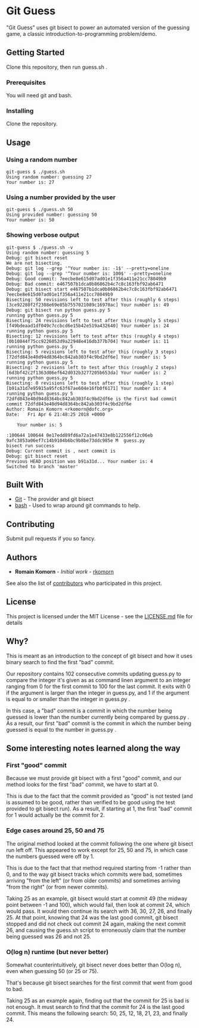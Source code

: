 # Git Guess

"Git Guess" uses git bisect to power an automated version of the guessing game, a classic introduction-to-programming problem/demo.

## Getting Started

Clone this repository, then run guess.sh .

### Prerequisites

You will need git and bash.

### Installing

Clone the repository.

## Usage

### Using a random number
```
git-guess $ ./guess.sh 
Using random number: guessing 27
Your number is: 27
```
### Using a number provided by the user
```
git-guess $ ./guess.sh 50
Using provided number: guessing 50
Your number is: 50
```

### Showing verbose output
```
git-guess $ ./guess.sh -v
Using random number: guessing 5
Debug: git bisect reset
We are not bisecting.
Debug: git log --grep '^Your number is: -1$' --pretty=oneline
Debug: git log --grep '^Your number is: 100$' --pretty=oneline
Debug: Good commit: 7eecbe8e615d07ad01e1f356a411e21cc78049b9
Debug: Bad commit: e467507b1dca0b86862b4c7c8c163fbf92ab6471
Debug: git bisect start e467507b1dca0b86862b4c7c8c163fbf92ab6471 7eecbe8e615d07ad01e1f356a411e21cc78049b9
Bisecting: 50 revisions left to test after this (roughly 6 steps)
[3ce92280f2f2308e69e85b7557021089c16970ac] Your number is: 49
Debug: git bisect run python guess.py 5
running python guess.py 5
Bisecting: 24 revisions left to test after this (roughly 5 steps)
[f49bdeaad1df049c7ccbcd6e15b42e519a432640] Your number is: 24
running python guess.py 5
Bisecting: 12 revisions left to test after this (roughly 4 steps)
[0b10844f75cc9226052d9a22948e416db377b704] Your number is: 11
running python guess.py 5
Bisecting: 5 revisions left to test after this (roughly 3 steps)
[72dfd843e40d94d8364bc842ab303f4c9bd2df6e] Your number is: 5
running python guess.py 5
Bisecting: 2 revisions left to test after this (roughly 2 steps)
[6d3bf42c2f1363d06ef642d032b3277205b653da] Your number is: 2
running python guess.py 5
Bisecting: 0 revisions left to test after this (roughly 1 step)
[b91a31d7e95915a95fc63f67ae604e16fb0f6171] Your number is: 4
running python guess.py 5
72dfd843e40d94d8364bc842ab303f4c9bd2df6e is the first bad commit
commit 72dfd843e40d94d8364bc842ab303f4c9bd2df6e
Author: Romain Komorn <rkomorn@dofc.org>
Date:   Fri Apr 6 21:48:25 2018 +0000

    Your number is: 5

:100644 100644 0e17edd89fd6a72a1e47433e8b122556f12c06eb 9afc3853a06ef7c14b9104b6bc9b8be73ddc985e M	guess.py
bisect run success
Debug: Current commit is , next commit is
Debug: git bisect reset
Previous HEAD position was b91a31d... Your number is: 4
Switched to branch 'master'
```

## Built With

* [Git](http://git-scm.com/) - The provider and git bisect
* [bash](https://www.gnu.org/software/bash/) - Used to wrap around git commands to help.

## Contributing

Submit pull requests if you so fancy.

## Authors

* **Romain Komorn** - *Initial work* - [rkomorn](https://github.com/rkomorn)

See also the list of [contributors](https://github.com/rkomorn/git-guess/contributors) who participated in this project.

## License

This project is licensed under the MIT License - see the [LICENSE.md](LICENSE.md) file for details

## Why?

This is meant as an introduction to the concept of git bisect and how it uses binary search to find the first "bad" commit.

Our repository contains 102 consecutive commits updating guess.py to compare the integer it's given as as command linen argument to an integer ranging from 0 for the first commit to 100 for the last commit. It exits with 0 if the argument is larger than the integer in guess.py, and 1 if the argument is equal to or smaller than the integer in guess.py .

In this case, a "bad" commit is a commit in which the number being guessed is lower than the number currently being compared by guess.py . As a result, our first "bad" commit is the commit in which the number being guessed is equal to the number in guess.py .

## Some interesting notes learned along the way
### First "good" commit
Because we must provide git bisect with a first "good" commit, and our method looks for the first "bad" commit, we have to start at 0.

This is due to the fact that the commit provided as "good" is not tested (and is assumed to be good, rather than verified to be good using the test provided to git bisect run). As a result, if starting at 1, the first "bad" commit for 1 would actually be the commit for 2.

### Edge cases around 25, 50 and 75
The original method looked at the commit following the one where git bisect run left off. This appeared to work except for 25, 50 and 75, in which case the numbers guessed were off by 1.

This is due to the fact that that method required starting from -1 rather than 0, and to the way git bisect tracks which commits were bad, sometimes arriving "from the left" (or from older commits) and sometimes arriving "from the right" (or from newer commits).

Taking 25 as an example, git bisect would start at commit 49 (the midway point between -1 and 100), which would fail, then look at commit 24, which would pass. It would then continue its search with 36, 30, 27, 26, and finally 25. At that point, knowing that 24 was the last good commit, git bisect stopped and did not check out commit 24 again, making the next commit 26, and causing the guess.sh script to erroneously claim that the number being guessed was 26 and not 25.

### O(log n) runtime (but never better)
Somewhat counterintuitively, git bisect never does better than O(log n), even when guessing 50 (or 25 or 75).

That's because git bisect searches for the first commit that went from good to bad.

Taking 25 as an example again, finding out that the commit for 25 is bad is not enough. It must search to find that the commit for 24 is the last good commit. This means the following search: 50, 25, 12, 18, 21, 23, and finally 24.
